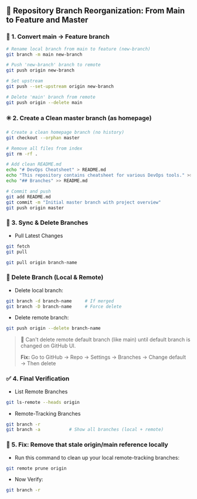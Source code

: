 ## 🚀 Repository Branch Reorganization: From Main to Feature and Master

### 🔧 1. Convert main → Feature branch

```sh
# Rename local branch from main to feature (new-branch)
git branch -m main new-branch

# Push 'new-branch' branch to remote
git push origin new-branch

# Set upstream
git push --set-upstream origin new-branch

# Delete 'main' branch from remote
git push origin --delete main
```


### ✳️ 2. Create a Clean master branch (as homepage)

```sh 
# Create a clean homepage branch (no history)
git checkout --orphan master

# Remove all files from index
git rm -rf .

# Add clean README.md
echo "# DevOps Cheatsheet" > README.md
echo "This repository contains cheatsheet for various DevOps tools." >> README.md
echo "## Branches" >> README.md

# Commit and push
git add README.md
git commit -m "Initial master branch with project overview"
git push origin master
```


### 🔁 3. Sync & Delete Branches

- Pull Latest Changes
```sh
git fetch
git pull

git pull origin branch-name
```

### 🧹 Delete Branch (Local & Remote)

- Delete local branch:
```sh
git branch -d branch-name     # If merged
git branch -D branch-name     # Force delete
```

- Delete remote branch:
```sh
git push origin --delete branch-name
```

> 🛑 Can't delete remote default branch (like main) until default branch is changed on GitHub UI.
> 
> **Fix:** Go to GitHub → Repo → Settings → Branches → Change default → Then delete


### ✅ 4. Final Verification

- List Remote Branches
```sh
git ls-remote --heads origin
```

- Remote-Tracking Branches
```sh
git branch -r
git branch -a           # Show all branches (local + remote)
```


### 🧹 5. Fix: Remove that stale origin/main reference locally
- Run this command to clean up your local remote-tracking branches:
```sh
git remote prune origin
```

- Now Verify:
```sh
git branch -r
```
